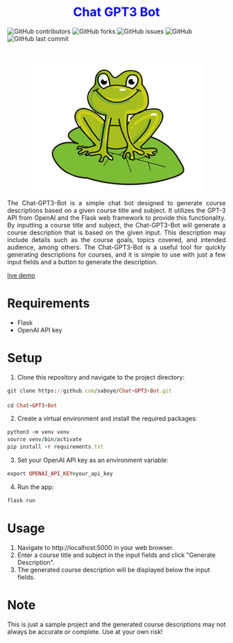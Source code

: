 

### <h1 align="center" style="color:blue;" id="heading">Chat GPT3 Bot</h1>


![GitHub contributors](https://img.shields.io/github/contributors/saboye/Chat-GPT3-Bot?color=blue&logo=github&style=for-the-badge)
![GitHub forks](https://img.shields.io/github/forks/saboye/Chat-GPT3-Bot?logo=github&style=for-the-badge)
![GitHub issues](https://img.shields.io/github/issues-raw/saboye/Chat-GPT3-Bot?style=for-the-badge)
![GitHub](https://img.shields.io/github/license/saboye/Chat-GPT3-Bot?label=license&style=for-the-badge)
![GitHub last commit](https://img.shields.io/github/last-commit/saboye/Chat-GPT3-Bot?style=for-the-badge)


<!-- PROJECT LOGO -->
<br />
<p align="center">
  <a>
    <img src="/static/frog.png" alt="Logo" width="400" height="300">
  </a>

  

  <p align="justify">The Chat-GPT3-Bot is a simple chat bot designed to generate course descriptions based on a given course title and subject. It utilizes the GPT-3 API from OpenAI and the Flask web framework to provide this functionality. By inputting a course title and subject, the Chat-GPT3-Bot will generate a course description that is based on the given input. This description may include details such as the course goals, topics covered, and intended audience, among others. The Chat-GPT3-Bot is a useful tool for quickly generating descriptions for courses, and it is simple to use with just a few input fields and a button to generate the description. </p>
  
  [live demo](https://samuelaboye.pythonanywhere.com/)
  
  # Requirements
  - Flask
  - OpenAI API key
  
  # Setup
  1. Clone this repository and navigate to the project directory:
  
  ```ruby
  git clone https://github.com/saboye/Chat-GPT3-Bot.git
  
  cd Chat-GPT3-Bot
  ```
  
  
  2. Create a virtual environment and install the required packages:
  
  ```ruby
  python3 -m venv venv
  source venv/bin/activate
  pip install -r requirements.txt
  
  ```
  
  3. Set your OpenAI API key as an environment variable:
  
  
  ```ruby
  export OPENAI_API_KEY=your_api_key
  ```
  
  4. Run the app:
  
  ```ruby
  flask run
  ```
  
  # Usage
  
  1. Navigate to http://localhost:5000 in your web browser.
  2. Enter a course title and subject in the input fields and click "Generate Description".
  3. The generated course description will be displayed below the input fields.

# Note
<p align="justify"> This is just a sample project and the generated course descriptions may not always be accurate or complete. Use at your own risk! </p>
 



